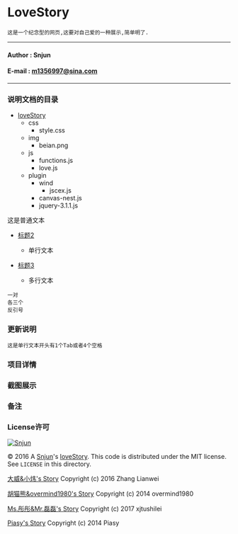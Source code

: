 
LoveStory
=========
`这是一个纪念型的网页,这要对自己爱的一种展示,简单明了.`

******
#### Author : Snjun
#### E-mail : m1356997@sina.com
*******

### 说明文档的目录
* [loveStory](#更新说明)
    * css
        *  style.css
    * img
        *  beian.png
    * js
        *  functions.js
        *  love.js
    * plugin
        *  wind
           * jscex.js
        *  canvas-nest.js
        *  jquery-3.1.1.js

这是普通文本
* [标题2](#项目详情)
    * 单行文本
    
* [标题3](#备注)
    * 多行文本

[](#就是多个单行文本写法或者还有如下写法)
```
一对
各三个
反引号
```

### 更新说明
    这是单行文本开头有1个Tab或者4个空格
### 项目详情
[](#包含上面目录所有项的详情)

### 截图展示

### 备注
[](#注意事项)

### License许可

[![Snjun](https://img.shields.io/travis/rust-lang/rust.svg)](http://snjun.me/)

© 2016 A [Snjun](http://snjun.me/)'s [loveStory](http://snjun.me/love).  This code is distributed under the MIT license. See `LICENSE` in this directory.

[大威&小炜's Story](http://tianji.me/love/) Copyright (c) 2016 Zhang Lianwei

[胡猫熊&overmind1980's Story](http://oeasy.org/love/) Copyright (c) 2014 overmind1980

[Ms.彤彤&Mr.磊磊's Story](http://lovestory.xjtushilei.com/) Copyright (c) 2017 xjtushilei

[Piasy's Story](http://piasy.github.io/LoveStory/) Copyright (c) 2014 Piasy
